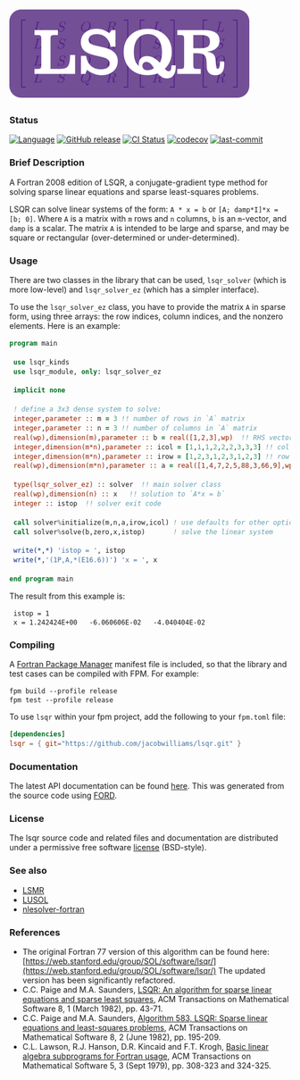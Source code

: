 ![LSQR](media/logo.png)
============

### Status

[![Language](https://img.shields.io/badge/-Fortran-734f96?logo=fortran&logoColor=white)](https://github.com/topics/fortran)
[![GitHub release](https://img.shields.io/github/release/jacobwilliams/LSQR.svg)](https://github.com/jacobwilliams/LSQR/releases/latest)
[![CI Status](https://github.com/jacobwilliams/LSQR/actions/workflows/CI.yml/badge.svg)](https://github.com/jacobwilliams/LSQR/actions)
[![codecov](https://codecov.io/gh/jacobwilliams/LSQR/branch/master/graph/badge.svg)](https://codecov.io/gh/jacobwilliams/LSQR)
[![last-commit](https://img.shields.io/github/last-commit/jacobwilliams/LSQR)](https://github.com/jacobwilliams/LSQR/commits/master)

### Brief Description

A Fortran 2008 edition of LSQR, a conjugate-gradient type method for solving sparse linear equations and sparse least-squares problems.

LSQR can solve linear systems of the form: `A * x = b` or `[A; damp*I]*x = [b; 0]`. Where `A` is a matrix with `m` rows and `n` columns, `b` is an `m`-vector, and `damp` is a scalar. The matrix `A` is intended to be large and sparse, and may be square or rectangular (over-determined or under-determined).

### Usage

There are two classes in the library that can be used, `lsqr_solver` (which is more low-level) and `lsqr_solver_ez` (which has a simpler interface).

To use the `lsqr_solver_ez` class, you have to provide the matrix `A` in sparse form, using three arrays: the row indices, column indices, and the nonzero elements.  Here is an example:

```fortran
program main

 use lsqr_kinds
 use lsqr_module, only: lsqr_solver_ez

 implicit none

 ! define a 3x3 dense system to solve:
 integer,parameter :: m = 3 !! number of rows in `A` matrix
 integer,parameter :: n = 3 !! number of columns in `A` matrix
 real(wp),dimension(m),parameter :: b = real([1,2,3],wp)  !! RHS vector
 integer,dimension(m*n),parameter :: icol = [1,1,1,2,2,2,3,3,3] !! col indices of nonzero elements of `A`
 integer,dimension(m*n),parameter :: irow = [1,2,3,1,2,3,1,2,3] !! row indices of nonzero elements of `A`
 real(wp),dimension(m*n),parameter :: a = real([1,4,7,2,5,88,3,66,9],wp)  !! nonzero elements of `A`

 type(lsqr_solver_ez) :: solver  !! main solver class
 real(wp),dimension(n) :: x   !! solution to `A*x = b`
 integer :: istop  !! solver exit code

 call solver%initialize(m,n,a,irow,icol) ! use defaults for other optional inputs
 call solver%solve(b,zero,x,istop)       ! solve the linear system

 write(*,*) 'istop = ', istop
 write(*,'(1P,A,*(E16.6))') 'x = ', x

end program main
```

The result from this example is:

```
 istop = 1
 x = 1.242424E+00   -6.060606E-02   -4.040404E-02
```

### Compiling

A [Fortran Package Manager](https://github.com/fortran-lang/fpm) manifest file is included, so that the library and test cases can be compiled with FPM. For example:

```
fpm build --profile release
fpm test --profile release
```

To use `lsqr` within your fpm project, add the following to your `fpm.toml` file:
```toml
[dependencies]
lsqr = { git="https://github.com/jacobwilliams/lsqr.git" }
```

### Documentation

The latest API documentation can be found [here](https://jacobwilliams.github.io/LSQR/). This was generated from the source code using [FORD](https://github.com/Fortran-FOSS-Programmers/ford).

### License

The lsqr source code and related files and documentation are distributed under a permissive free software [license](https://github.com/jacobwilliams/LSQR/blob/master/LICENSE.txt) (BSD-style).

### See also

 * [LSMR](https://github.com/jacobwilliams/LSMR)
 * [LUSOL](https://github.com/jacobwilliams/lusol)
 * [nlesolver-fortran](https://github.com/jacobwilliams/nlesolver-fortran)

### References

* The original Fortran 77 version of this algorithm can be found here: [https://web.stanford.edu/group/SOL/software/lsqr/](https://web.stanford.edu/group/SOL/software/lsqr/) The updated version has been significantly refactored.
* C.C. Paige and M.A. Saunders,  [LSQR: An algorithm for sparse linear equations and sparse least squares](https://stanford.edu/group/SOL/software/lsqr/lsqr-toms82a.pdf), ACM Transactions on Mathematical Software 8, 1 (March 1982), pp. 43-71.
* C.C. Paige and M.A. Saunders,  [Algorithm 583, LSQR: Sparse linear equations and least-squares problems](https://web.stanford.edu/group/SOL/software/lsqr/lsqr-toms82b.pdf), ACM Transactions on Mathematical Software 8, 2 (June 1982), pp. 195-209.
* C.L. Lawson, R.J. Hanson, D.R. Kincaid and F.T. Krogh, [Basic linear algebra subprograms for Fortran usage](https://dl.acm.org/citation.cfm?id=355847), ACM Transactions on Mathematical Software 5, 3 (Sept 1979), pp. 308-323 and 324-325.